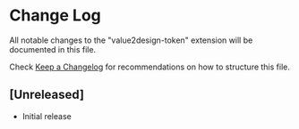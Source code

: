 # Change Log

All notable changes to the "value2design-token" extension will be documented in this file.

Check [Keep a Changelog](http://keepachangelog.com/) for recommendations on how to structure this file.

## [Unreleased]

- Initial release